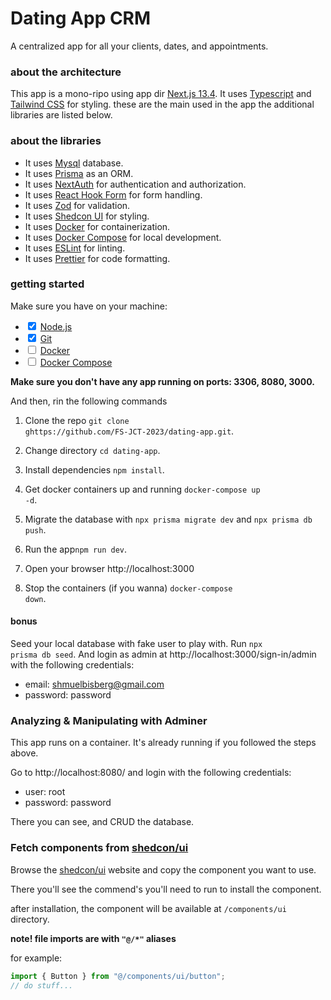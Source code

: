 # Dating App CRM

A centralized app for all your clients, dates, and appointments.

### about the architecture

This app is a mono-ripo using app dir [Next.js 13.4](https://www.nextjs.org).
It uses [Typescript](https://www.typescriptlang.org/) and [Tailwind CSS](https://www.tailwindcss.com/) for styling.
these are the main used in the app the additional libraries are listed below.

### about the libraries

* It uses [Mysql](https://dev.mysql.com/doc/) database.
* It uses [Prisma](https://www.prisma.io/) as an ORM.
* It uses [NextAuth](https://www.next-auth.js.org/) for authentication and authorization.
* It uses [React Hook Form](https://www.react-hook-form.com/) for form handling.
* It uses [Zod](https://www.npmjs.com/package/zod) for validation.
* It uses [Shedcon UI](https://ui.shadcn.com/) for styling.
* It uses [Docker](https://www.docker.com/) for containerization.
* It uses [Docker Compose](https://www.docker.com/compose) for local development.
* It uses [ESLint](https://www.eslint.org/) for linting.
* It uses [Prettier](https://www.prettier.io/) for code formatting.

### getting started

Make sure you have on your machine:

* <input type="checkbox" checked> [Node.js](https://nodejs.org/en/)
* <input type="checkbox" checked> [Git](https://git-scm.com/)
* <input type="checkbox">  [Docker](https://www.docker.com/)
* <input type="checkbox"> [Docker Compose](https://docs.docker.com/compose/install/)

**Make sure you  don't have any app running on ports: 3306, 8080, 3000.** 

And then, rin the following commands

1. Clone the repo <code>git clone ghttps://github.com/FS-JCT-2023/dating-app.git</code>.

2. Change directory <code>cd dating-app</code>.

3. Install dependencies <code>npm install</code>.

4. Get docker containers up and running <code>docker-compose up -d</code>.

5. Migrate the database with <code>npx prisma migrate dev</code> and <code>npx prisma db push</code>.

5. Run the app<code>npm run dev</code>.

6. Open your browser http://localhost:3000

7. Stop the containers (if you wanna) <code>docker-compose down</code>.


#### bonus
Seed your local database with fake user to play with. Run <code>npx prisma db seed</code>.
And login as admin at http://localhost:3000/sign-in/admin with the following credentials:
* email: shmuelbisberg@gmail.com
* password: password

### Analyzing & Manipulating with Adminer
This app runs on a container. It's already running if you followed the steps above.

Go to http://localhost:8080/ and login with the following credentials:
* user: root
* password: password

There you can see, and CRUD the database.


### Fetch components from [shedcon/ui](https://ui.shadcn.com/)

Browse the  [shedcon/ui](https://ui.shadcn.com/docs/components/) website and copy the component you want to use.

There you'll see the commend's you'll need to run to install the component.

after installation, the component will be available at <code>/components/ui</code> directory.

**note! file imports are with <code>"@/*"</code> aliases**

for example:
```typescript
import { Button } from "@/components/ui/button";
// do stuff...
```


